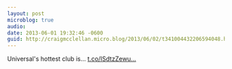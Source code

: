 ```yaml
---
layout: post
microblog: true
audio: 
date: 2013-06-01 19:32:46 -0600
guid: http://craigmcclellan.micro.blog/2013/06/02/t341004432206594048.html
---
```

Universal's hottest club is... [t.co/ISdtzZewu...](https://t.co/ISdtzZewu8)
